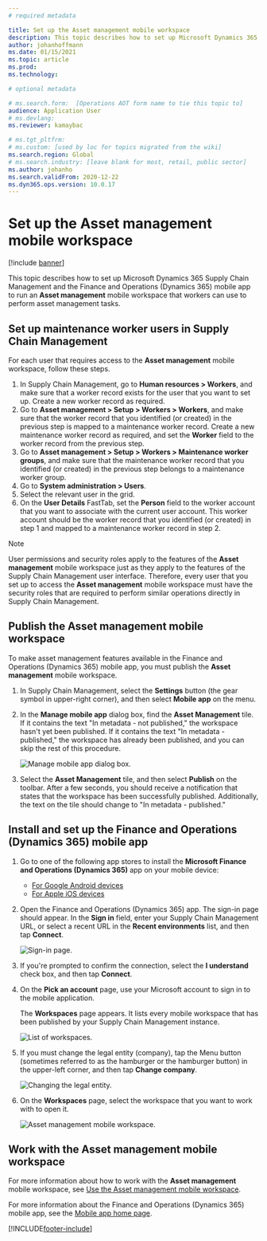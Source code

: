 ```yaml
---
# required metadata

title: Set up the Asset management mobile workspace
description: This topic describes how to set up Microsoft Dynamics 365 Supply Chain Management and the Finance and Operations (Dynamics 365) mobile app to run an Asset management mobile workspace that workers can use to perform asset management tasks.
author: johanhoffmann
ms.date: 01/15/2021
ms.topic: article
ms.prod: 
ms.technology: 

# optional metadata

# ms.search.form:  [Operations AOT form name to tie this topic to]
audience: Application User
# ms.devlang: 
ms.reviewer: kamaybac

# ms.tgt_pltfrm: 
# ms.custom: [used by loc for topics migrated from the wiki]
ms.search.region: Global
# ms.search.industry: [leave blank for most, retail, public sector]
ms.author: johanho
ms.search.validFrom: 2020-12-22
ms.dyn365.ops.version: 10.0.17
---
```


# Set up the Asset management mobile workspace

[!include [banner](../includes/banner.md)]

This topic describes how to set up Microsoft Dynamics 365 Supply Chain Management and the Finance and Operations (Dynamics 365) mobile app to run an **Asset management** mobile workspace that workers can use to perform asset management tasks.

## Set up maintenance worker users in Supply Chain Management

For each user that requires access to the **Asset management** mobile workspace, follow these steps.

1. In Supply Chain Management, go to **Human resources \> Workers**, and make sure that a worker record exists for the user that you want to set up. Create a new worker record as required.
1. Go to **Asset management \> Setup \> Workers \> Workers**, and make sure that the worker record that you identified (or created) in the previous step is mapped to a maintenance worker record. Create a new maintenance worker record as required, and set the **Worker** field to the worker record from the previous step.
1. Go to **Asset management \> Setup \> Workers \> Maintenance worker groups**, and make sure that the maintenance worker record that you identified (or created) in the previous step belongs to a maintenance worker group.
1. Go to **System administration \> Users**.
1. Select the relevant user in the grid.
1. On the **User Details** FastTab, set the **Person** field to the worker account that you want to associate with the current user account. This worker account should be the worker record that you identified (or created) in step 1 and mapped to a maintenance worker record in step 2.

> [!NOTE]
> User permissions and security roles apply to the features of the **Asset management** mobile workspace just as they apply to the features of the Supply Chain Management user interface. Therefore, every user that you set up to access the **Asset management** mobile workspace must have the security roles that are required to perform similar operations directly in Supply Chain Management.

## Publish the Asset management mobile workspace

To make asset management features available in the Finance and Operations (Dynamics 365) mobile app, you must publish the **Asset management** mobile workspace.

1. In Supply Chain Management, select the **Settings** button (the gear symbol in upper-right corner), and then select **Mobile app** on the menu.
1. In the **Manage mobile app** dialog box, find the **Asset Management** tile. If it contains the text "In metadata - not published," the workspace hasn't yet been published. If it contains the text "In metadata - published," the workspace has already been published, and you can skip the rest of this procedure.

    ![Manage mobile app dialog box.](media/mobile-workspaces.png "Manage mobile app dialog box")

1. Select the **Asset Management** tile, and then select **Publish** on the toolbar. After a few seconds, you should receive a notification that states that the workspace has been successfully published. Additionally, the text on the tile should change to "In metadata - published."

## Install and set up the Finance and Operations (Dynamics 365) mobile app

1. Go to one of the following app stores to install the **Microsoft Finance and Operations (Dynamics 365)** app on your mobile device:

    - [For Google Android devices](https://go.microsoft.com/fwlink/?linkid=850662)
    - [For Apple iOS devices](https://go.microsoft.com/fwlink/?linkid=850663)

1. Open the Finance and Operations (Dynamics 365) app. The sign-in page should appear. In the **Sign in** field, enter your Supply Chain Management URL, or select a recent URL in the **Recent environments** list, and then tap **Connect**.

    ![Sign-in page.](media/mobile-app-sign-in.png "Sign-in page")

1. If you're prompted to confirm the connection, select the **I understand** check box, and then tap **Connect**.
1. On the **Pick an account** page, use your Microsoft account to sign in to the mobile application.

    The **Workspaces** page appears. It lists every mobile workspace that has been published by your Supply Chain Management instance.

    ![List of workspaces.](media/mobile-app-workspaces.png "List of workspaces")

1. If you must change the legal entity (company), tap the Menu button (sometimes referred to as the hamburger or the hamburger button) in the upper-left corner, and then tap **Change company**.

    ![Changing the legal entity.](media/mobile-app-change-comp.png "Changing the legal entity")

1. On the **Workspaces** page, select the workspace that you want to work with to open it.

    ![Asset management mobile workspace.](media/mobile-app-asset-workspace.png "Asset management mobile workspace")

## Work with the Asset management mobile workspace

For more information about how to work with the **Asset management** mobile workspace, see [Use the Asset management mobile workspace](asset-management-mobile-workspace.md).

For more information about the Finance and Operations (Dynamics 365) mobile app, see the [Mobile app home page](../../fin-ops-core/dev-itpro/mobile-apps/Mobile-app-home-page.md).


[!INCLUDE[footer-include](../../includes/footer-banner.md)]